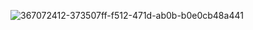 
![367072412-373507ff-f512-471d-ab0b-b0e0cb48a441](https://github.com/user-attachments/assets/87dc1b48-7de8-4d5a-8dc0-89ebc97a529a)
